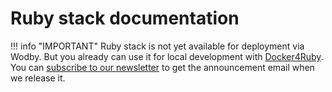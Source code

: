 # Ruby stack documentation

!!! info "IMPORTANT"
    Ruby stack is not yet available for deployment via Wodby. But you already can use it for local development with [Docker4Ruby](local.md). You can [subscribe to our newsletter](http://eepurl.com/br01gH) to get the announcement email when we release it. 

